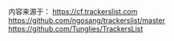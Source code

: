 内容来源于：
https://cf.trackerslist.com
https://github.com/ngosang/trackerslist/master
https://github.com/Tunglies/TrackersList
